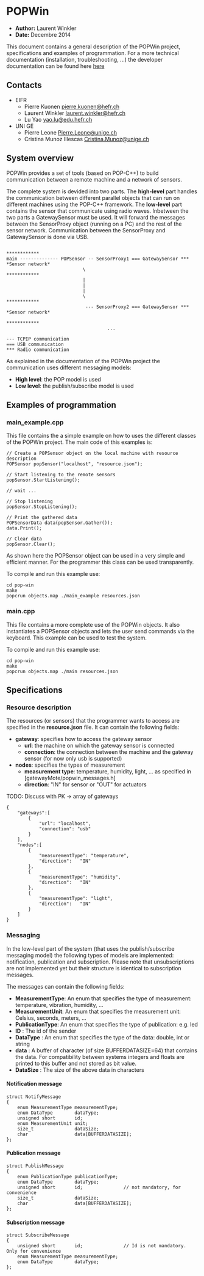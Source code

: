POPWin
======
- **Author:** Laurent Winkler
- **Date:**   Decembre 2014

This document contains a general description of the POPWin project, specifications and examples of programmation. For a more technical documentation (installation, troubleshooting, ...) the developer documentation can be found here [here](INSTALL.md)

Contacts
--------
- EIFR
	- Pierre Kuonen <pierre.kuonen@hefr.ch>
	- Laurent Winkler <laurent.winkler@hefr.ch>
	- Lu Yao <yao.lu@edu.hefr.ch>
- UNI GE
	- Pierre Leone <Pierre.Leone@unige.ch>
	- Cristina Munoz Illescas <Cristina.Munoz@unige.ch>

System overview
---------------
POPWin provides a set of tools (based on POP-C++) to build communication between a remote machine and a network of sensors. 

The complete system is devided into two parts. The **high-level** part handles the communication between different parallel objects that can run on different machines using the POP-C++ framework. The **low-level** part contains the sensor that communicate using radio waves. Inbetween the two parts a GatewaySensor must be used. It will forward the messages between the SensorProxy object (running on a PC) and the rest of the sensor network. Communication between the SensorProxy and GatewaySensor is done via USB.


	                                                                        ************
	main -------------- POPSensor -- SensorProxy1 === GatewaySensor ***   *Sensor network*
	                            \                                           ************  
	                            |                                           
	                            |
	                            |                                                         
	                            \                                           ************  
	                             --- SensorProxy2 === GatewaySensor ***   *Sensor network*
	                                                                        ************
	                                     ...

	--- TCPIP communication
	=== USB communication
	*** Radio communication

As explained in the documentation of the POPWin project the communication uses different messaging models:
- **High level**: the POP model is used
- **Low level**: the publish/subscribe model is used

Examples of programmation
-------------------------

### main_example.cpp
This file contains the a simple example on how to uses the different classes of the POPWin project. The main code of this examples is:

	// Create a POPSensor object on the local machine with resource description
	POPSensor popSensor("localhost", "resource.json");

	// Start listening to the remote sensors
	popSensor.StartListening();

	// wait ...

	// Stop listening
	popSensor.StopListening();

	// Print the gathered data
	POPSensorData data(popSensor.Gather());
	data.Print();

	// Clear data
	popSensor.Clear();

As shown here the POPSensor object can be used in a very simple and efficient manner. For the programmer this class can be used transparently.

To compile and run this example use:

	cd pop-win
	make
	popcrun objects.map ./main_example resources.json


### main.cpp
This file contains a more complete use of the POPWin objects. It also instantiates a POPSensor objects and lets the user send commands via the keyboard. This example can be used to test the system.

To compile and run this example use:

	cd pop-win
	make
	popcrun objects.map ./main resources.json


Specifications
--------------
### Resource description
The resources (or sensors) that the programmer wants to access are specified in the **resource.json** file. It can contain the following fields:
- **gateway**: specifies how to access the gateway sensor
	- **url**: the machine on which the gateway sensor is connected
	- **connection**: the connection between the machine and the gateway sensor (for now only usb is supported)
- **nodes**: specifies the types of measurement
	- **measurement type**: temperature, humidity, light, ... as specified in [gatewayMote/popwin_messages.h]
	- **direction**: "IN" for sensor or "OUT" for actuators


TODO: Discuss with PK -> array of gateways

	{
		"gateways":[
			{
				"url": "localhost",
				"connection": "usb"
			}
		],
		"nodes":[
			{
				"measurementType": "temperature",
				"direction":   "IN"
			},
			{
				"measurementType": "humidity",
				"direction":   "IN"
			},
			{
				"measurementType": "light",
				"direction":   "IN"
			}
		]
	}


### Messaging
In the low-level part of the system (that uses the publish/subscribe messaging model) the following types of models are implemented: notification, publication and subscription. Please note that unsubscriptions are not implemented yet but their structure is identical to subscription messages.

The messages can contain the following fields:
- **MeasurementType**: An enum that specifies the type of measurement: temperature, vibration, humidity, ...
- **MeasurementUnit**: An enum that specifies the measurement unit: Celsius, seconds, meters, ...
- **PublicationType**: An enum that specifies the type of publication: e.g. led
- **ID**             : The id of the sender
- **DataType**       : An enum that specifies the type of the data: double, int or string
- **data**           : A buffer of character (of size BUFFERDATASIZE=64) that contains the data. For compatibility between systems integers and floats are printed to this buffer and not stored as bit value.
- **DataSize**       : The size of the above data in characters

#### Notification message

	struct NotifyMessage
	{
		enum MeasurementType measurementType;
		enum DataType        dataType;
		unsigned short       id;
		enum MeasurementUnit unit;
		size_t               dataSize;
		char                 data[BUFFERDATASIZE];
	};

#### Publication message

	struct PublishMessage
	{
		enum PublicationType publicationType;
		enum DataType        dataType;
		unsigned short       id;               // not mandatory, for convenience
		size_t               dataSize;
		char                 data[BUFFERDATASIZE];
	};


#### Subscription message

	struct SubscribeMessage
	{
		unsigned short       id;               // Id is not mandatory. Only for convenience
		enum MeasurementType measurementType;
		enum DataType        dataType;
	};


